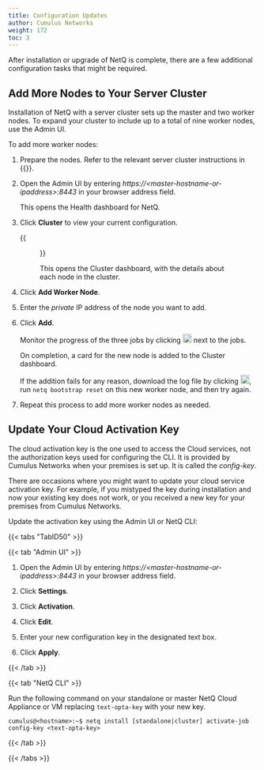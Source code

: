 ```yaml
---
title: Configuration Updates
author: Cumulus Networks
weight: 172
toc: 3
---
```


After installation or upgrade of NetQ is complete, there are a few additional configuration tasks that might be required.

## Add More Nodes to Your Server Cluster

Installation of NetQ with a server cluster sets up the master and two worker nodes. To expand your cluster to include up to a total of nine worker nodes, use the Admin UI.

To add more worker nodes:

1. Prepare the nodes. Refer to the relevant server cluster instructions in {{<link title="Install NetQ System Platform" text="Install NetQ System Platform">}}.

2. Open the Admin UI by entering *https://\<master-hostname-or-ipaddress\>:8443* in your browser address field.

    This opens the Health dashboard for NetQ.

2. Click **Cluster** to view your current configuration.

    {{<figure src="/images/netq/adminui-cluster-tab-241.png" width="700" caption="On-premises deployment">}}

    This opens the Cluster dashboard, with the details about each node in the cluster.

3. Click **Add Worker Node**.

4. Enter the *private* IP address of the node you want to add.

5. Click **Add**.

    Monitor the progress of the three jobs by clicking <img src="https://icons.cumulusnetworks.com/52-Arrows-Diagrams/01-Arrows/arrow-circle-down.svg" height="18" width="18"/> next to the jobs.

    On completion, a card for the new node is added to the Cluster dashboard.

    If the addition fails for any reason, download the log file by clicking <img src="https://icons.cumulusnetworks.com/05-Internet-Networks-Servers/08-Upload-Download/download-bottom.svg" height="18" width="18"/>, run `netq bootstrap reset` on this new worker node, and then try again.

6. Repeat this process to add more worker nodes as needed.

## Update Your Cloud Activation Key

The cloud activation key is the one used to access the Cloud services, not the authorization keys used for configuring the CLI. It is provided by Cumulus Networks when your premises is set up. It is called the *config-key*.

There are occasions where you might want to update your cloud service activation key. For example, if you mistyped the key during installation and now your existing key does not work, or you received a new key for your premises from Cumulus Networks.

Update the activation key using the Admin UI or NetQ CLI:

{{< tabs "TabID50" >}}

{{< tab "Admin UI" >}}

1. Open the Admin UI by entering *https://\<master-hostname-or-ipaddress\>:8443* in your browser address field.

2. Click **Settings**.

3. Click **Activation**.

4. Click **Edit**.

5. Enter your new configuration key in the designated text box.

6. Click **Apply**.

{{< /tab >}}

{{< tab "NetQ CLI" >}}

Run the following command on your standalone or master NetQ Cloud Appliance or VM replacing `text-opta-key` with your new key.

```
cumulus@<hostname>:~$ netq install [standalone|cluster] activate-job config-key <text-opta-key>
```

{{< /tab >}}

{{< /tabs >}}
